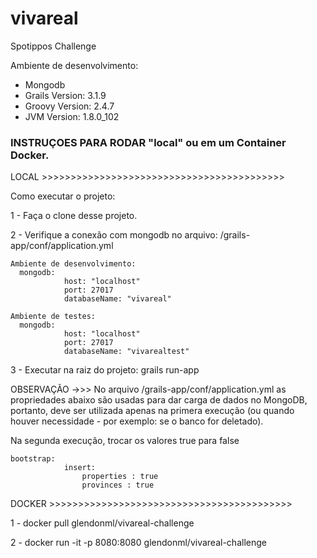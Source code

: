 # vivareal
Spotippos Challenge

Ambiente de desenvolvimento:
- Mongodb
- Grails Version: 3.1.9
- Groovy Version: 2.4.7
- JVM Version: 1.8.0_102

### INSTRUÇOES PARA RODAR "local" ou em um Container Docker.

LOCAL >>>>>>>>>>>>>>>>>>>>>>>>>>>>>>>>>>>>>>>>>> 


Como executar o projeto:

1 - Faça o clone desse projeto.

2 - Verifique a conexão com mongodb no arquivo: /grails-app/conf/application.yml

    Ambiente de desenvolvimento:
      mongodb:
                host: "localhost"
                port: 27017
                databaseName: "vivareal"
                
    Ambiente de testes:
      mongodb:
                host: "localhost"
                port: 27017
                databaseName: "vivarealtest"
                
3 - Executar na raiz do projeto: grails run-app

OBSERVAÇÃO ->>>
No arquivo /grails-app/conf/application.yml as propriedades abaixo são usadas para dar carga de dados no MongoDB, portanto, deve ser utilizada apenas na primera execução (ou quando houver necessidade - por exemplo: se o banco for deletado).

Na segunda execução, trocar os valores true para false


    bootstrap:
                insert:
                    properties : true
                    provinces : true


DOCKER >>>>>>>>>>>>>>>>>>>>>>>>>>>>>>>>>>>>>>>>>>

1 - docker pull glendonml/vivareal-challenge

2 - docker run -it -p 8080:8080 glendonml/vivareal-challenge
